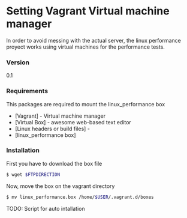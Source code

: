 # Setting Vagrant Virtual machine manager

In order to avoid messing with the actual server, the linux performance proyect works using virtual machines for the performance tests.

### Version
0.1

### Requirements

This packages are required to mount the linux_performance box

* [Vagrant] - Virtual machine manager
* [Virtual Box] - awesome web-based text editor
* [Linux headers or build files] - 
* [linux_performance box]

### Installation

First you have to download the box file

```sh
$ wget $FTPDIRECTION
```

Now, move the box on the vagrant directory

```sh
$ mv linux_performance.box /home/$USER/.vagrant.d/boxes
```

TODO: Script for auto intallation